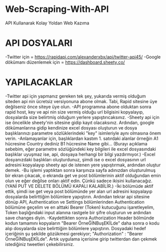 # Web-Scraping-With-API
API Kullanarak Kolay Yoldan Web Kazıma

# API DOSYALARI

-Twitter için = https://rapidapi.com/alexanderxbx/api/twitter-api45/
-Google dökümanı düzenlemek için = https://dashboard.sheety.co/

# YAPILACAKLAR
-Twitter api için yapmanız gereken tek şey, yukarıda vermiş olduğum siteden api nin ücretsiz versiyonuna abone olmak. Tabi, Rapid sitesine üye değilseniz önce siteye üye olun.
-API programına abone olduktan sonra rapid host, key ve api nin size vermiş olduğu url bilgisini kopyalayıp, dosyalarda size belirtmiş olduğum yerlere yapıştırıcaksınız.
-Sheety api için ise öncelikle sheety'nin sitesine gidip kayıt olacaksınız. Ardından, google dökümanlarına gidip kendinize excel dosyası oluşturun ve dosya başlıklarınızı parametre sözlüklerindeki "key" isimleriyle aynı olmasına önem verin.
-Anlamayanlar için, başlıklardan kastım 1. satırdaki alanlar örneğin A1 hücresine Country dediniz B1 hücresine Name gibi... (Burayı açıklama sebebim, eğer parametre sözlüğündeki key bilgileri ile excel dosyasındaki başlıklar uyuşmaz ise, api, dosyaya herhangi bir bilgi yazdırmıyor.)
-Excel dosyanızdaki başlıkları oluşturdunuz, şimdi ise o excel dosyasının url adresini kopyalayıp sheety api de istenen yere yapıştırmak, ardından oluştur demek.
-Bu işlemi yaptıktan sonra karşınıza sayfa adınızdan oluşturulmuş bir ekran çıkacak, o ekranda get ve post bölümlerinin aktif olduğundan emin olun ve eğer değilse onları aktif edin. Çünkü sadece ikisini kullanacağız. (YANİ PUT VE DELETE BÖLÜMÜ KAPALI KALABİLİR.)
-İki bölümüde aktif ettik, şimdi ise get veya post bölümünde yer alan url adresini kopyalayıp dosyalarda belirttiğim bölümlere yapıştırın. Ardından tekrar api sitesine dönüp API, Authentication ve Settings bölümlerinden Authentication bölümüne geçelim ve en alttaki Bearer (Token) kutucuğunu işaretleyelim, Token başlığındaki input alanına rastgele bir şifre oluşturun ve ardından save changes diyin.
-Kaydettikten sonra Authorization Header bölmünde kodun tamamını kopyaların "Bearer ÖrneĞİNBuşEKİLde" daha sonra o kodu alıp dosyalarda size belirttiğim bölümlere yapıştırın. Dosyadaki hedef içeriğinin
şu şekilde gözükmesi gerekiyor; "Authorization" : "Bearer ÖrneĞİNBuşEKİLde". Artık uygulama içerisine girip twitterdan dan çekmek istediğiniz tweetleri çekebilirsiniz.
